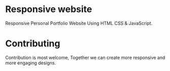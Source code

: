 
# Responsive website
Responsive Personal Portfolio Website Using HTML CSS & JavaScript.

# Contributing
Contribution is most welcome, Together we can create more responsive and more engaging designs.